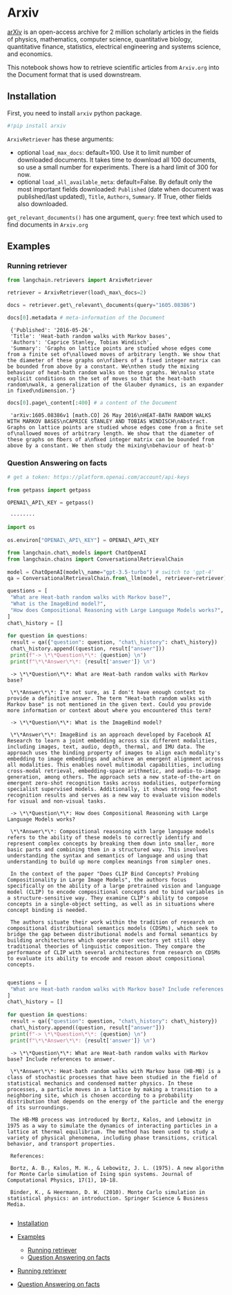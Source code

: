 # Arxiv

[arXiv](https://arxiv.org/) is an open-access archive for 2 million scholarly articles in the fields of physics, mathematics, computer science, quantitative biology, quantitative finance, statistics, electrical engineering and systems science, and economics.

This notebook shows how to retrieve scientific articles from `Arxiv.org` into the Document format that is used downstream.

## Installation[​](#installation "Direct link to Installation")

First, you need to install `arxiv` python package.

```python
#!pip install arxiv  

```

`ArxivRetriever` has these arguments:

- optional `load_max_docs`: default=100. Use it to limit number of downloaded documents. It takes time to download all 100 documents, so use a small number for experiments. There is a hard limit of 300 for now.
- optional `load_all_available_meta`: default=False. By default only the most important fields downloaded: `Published` (date when document was published/last updated), `Title`, `Authors`, `Summary`. If True, other fields also downloaded.

`get_relevant_documents()` has one argument, `query`: free text which used to find documents in `Arxiv.org`

## Examples[​](#examples "Direct link to Examples")

### Running retriever[​](#running-retriever "Direct link to Running retriever")

```python
from langchain.retrievers import ArxivRetriever  

```

```python
retriever = ArxivRetriever(load\_max\_docs=2)  

```

```python
docs = retriever.get\_relevant\_documents(query="1605.08386")  

```

```python
docs[0].metadata # meta-information of the Document  

```

```text
 {'Published': '2016-05-26',  
 'Title': 'Heat-bath random walks with Markov bases',  
 'Authors': 'Caprice Stanley, Tobias Windisch',  
 'Summary': 'Graphs on lattice points are studied whose edges come from a finite set of\nallowed moves of arbitrary length. We show that the diameter of these graphs on\nfibers of a fixed integer matrix can be bounded from above by a constant. We\nthen study the mixing behaviour of heat-bath random walks on these graphs. We\nalso state explicit conditions on the set of moves so that the heat-bath random\nwalk, a generalization of the Glauber dynamics, is an expander in fixed\ndimension.'}  

```

```python
docs[0].page\_content[:400] # a content of the Document  

```

```text
 'arXiv:1605.08386v1 [math.CO] 26 May 2016\nHEAT-BATH RANDOM WALKS WITH MARKOV BASES\nCAPRICE STANLEY AND TOBIAS WINDISCH\nAbstract. Graphs on lattice points are studied whose edges come from a ﬁnite set of\nallowed moves of arbitrary length. We show that the diameter of these graphs on ﬁbers of a\nﬁxed integer matrix can be bounded from above by a constant. We then study the mixing\nbehaviour of heat-b'  

```

### Question Answering on facts[​](#question-answering-on-facts "Direct link to Question Answering on facts")

```python
# get a token: https://platform.openai.com/account/api-keys  
  
from getpass import getpass  
  
OPENAI\_API\_KEY = getpass()  

```

```text
 ········  

```

```python
import os  
  
os.environ["OPENAI\_API\_KEY"] = OPENAI\_API\_KEY  

```

```python
from langchain.chat\_models import ChatOpenAI  
from langchain.chains import ConversationalRetrievalChain  
  
model = ChatOpenAI(model\_name="gpt-3.5-turbo") # switch to 'gpt-4'  
qa = ConversationalRetrievalChain.from\_llm(model, retriever=retriever)  

```

```python
questions = [  
 "What are Heat-bath random walks with Markov base?",  
 "What is the ImageBind model?",  
 "How does Compositional Reasoning with Large Language Models works?",  
]  
chat\_history = []  
  
for question in questions:  
 result = qa({"question": question, "chat\_history": chat\_history})  
 chat\_history.append((question, result["answer"]))  
 print(f"-> \*\*Question\*\*: {question} \n")  
 print(f"\*\*Answer\*\*: {result['answer']} \n")  

```

```text
 -> \*\*Question\*\*: What are Heat-bath random walks with Markov base?   
   
 \*\*Answer\*\*: I'm not sure, as I don't have enough context to provide a definitive answer. The term "Heat-bath random walks with Markov base" is not mentioned in the given text. Could you provide more information or context about where you encountered this term?   
   
 -> \*\*Question\*\*: What is the ImageBind model?   
   
 \*\*Answer\*\*: ImageBind is an approach developed by Facebook AI Research to learn a joint embedding across six different modalities, including images, text, audio, depth, thermal, and IMU data. The approach uses the binding property of images to align each modality's embedding to image embeddings and achieve an emergent alignment across all modalities. This enables novel multimodal capabilities, including cross-modal retrieval, embedding-space arithmetic, and audio-to-image generation, among others. The approach sets a new state-of-the-art on emergent zero-shot recognition tasks across modalities, outperforming specialist supervised models. Additionally, it shows strong few-shot recognition results and serves as a new way to evaluate vision models for visual and non-visual tasks.   
   
 -> \*\*Question\*\*: How does Compositional Reasoning with Large Language Models works?   
   
 \*\*Answer\*\*: Compositional reasoning with large language models refers to the ability of these models to correctly identify and represent complex concepts by breaking them down into smaller, more basic parts and combining them in a structured way. This involves understanding the syntax and semantics of language and using that understanding to build up more complex meanings from simpler ones.   
   
 In the context of the paper "Does CLIP Bind Concepts? Probing Compositionality in Large Image Models", the authors focus specifically on the ability of a large pretrained vision and language model (CLIP) to encode compositional concepts and to bind variables in a structure-sensitive way. They examine CLIP's ability to compose concepts in a single-object setting, as well as in situations where concept binding is needed.   
   
 The authors situate their work within the tradition of research on compositional distributional semantics models (CDSMs), which seek to bridge the gap between distributional models and formal semantics by building architectures which operate over vectors yet still obey traditional theories of linguistic composition. They compare the performance of CLIP with several architectures from research on CDSMs to evaluate its ability to encode and reason about compositional concepts.   
   

```

```python
questions = [  
 "What are Heat-bath random walks with Markov base? Include references to answer.",  
]  
chat\_history = []  
  
for question in questions:  
 result = qa({"question": question, "chat\_history": chat\_history})  
 chat\_history.append((question, result["answer"]))  
 print(f"-> \*\*Question\*\*: {question} \n")  
 print(f"\*\*Answer\*\*: {result['answer']} \n")  

```

```text
 -> \*\*Question\*\*: What are Heat-bath random walks with Markov base? Include references to answer.   
   
 \*\*Answer\*\*: Heat-bath random walks with Markov base (HB-MB) is a class of stochastic processes that have been studied in the field of statistical mechanics and condensed matter physics. In these processes, a particle moves in a lattice by making a transition to a neighboring site, which is chosen according to a probability distribution that depends on the energy of the particle and the energy of its surroundings.  
   
 The HB-MB process was introduced by Bortz, Kalos, and Lebowitz in 1975 as a way to simulate the dynamics of interacting particles in a lattice at thermal equilibrium. The method has been used to study a variety of physical phenomena, including phase transitions, critical behavior, and transport properties.  
   
 References:  
   
 Bortz, A. B., Kalos, M. H., & Lebowitz, J. L. (1975). A new algorithm for Monte Carlo simulation of Ising spin systems. Journal of Computational Physics, 17(1), 10-18.  
   
 Binder, K., & Heermann, D. W. (2010). Monte Carlo simulation in statistical physics: an introduction. Springer Science & Business Media.   
   

```

- [Installation](#installation)

- [Examples](#examples)

  - [Running retriever](#running-retriever)
  - [Question Answering on facts](#question-answering-on-facts)

- [Running retriever](#running-retriever)

- [Question Answering on facts](#question-answering-on-facts)
